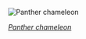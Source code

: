 
![Panther chameleon](https://upload.wikimedia.org/wikipedia/commons/thumb/2/2d/Panther_chameleon_%28Furcifer_pardalis%29_male_Nosy_Be.jpg/600px-Panther_chameleon_%28Furcifer_pardalis%29_male_Nosy_Be.jpg)

*[Panther chameleon](https://wikipedia.org/wiki/File:Panther_chameleon_(Furcifer_pardalis)_male_Nosy_Be.jpg)*
